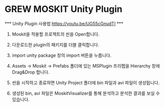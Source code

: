﻿# GREW MOSKIT Unity Plugin

*** Unity Plugin 사용법 https://youtu.be/UG55cGnudTI ***

1. Moskit을 적용할 프로젝트의 씬을 Open합니다.

2. 다운로드한 plugin의 패키지를 더블 클릭합니다.

3. import unity package 창의 import 버튼을 누릅니다.

4. Assets -> Moskit -> Prefabs 폴더에 있는 MSPlugin 프리팹을 Hierarchy 창에 Drag&Drop 합니다.

5. 씬을 시작하고 종료하면 Unity Project 폴더에 bin 파일과 avi 파일이 생성됩니다.

6. 생성된 bin, avi 파일은 MoskitVisualizer를 통해 분석하고 분석한 결과를 보실 수 있습니다.
